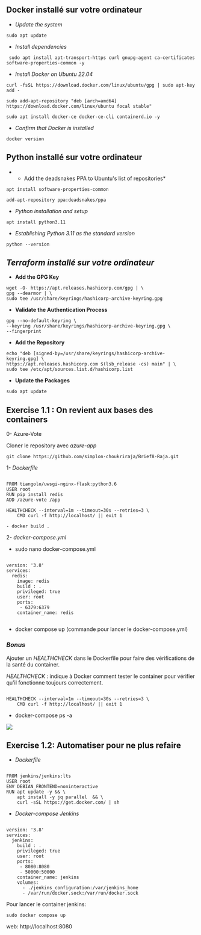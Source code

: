 
## **Docker installé sur votre ordinateur**
- *Update the system*

```consol
sudo apt update 
```

- *Install dependencies*

```consol
 sudo apt install apt-transport-https curl gnupg-agent ca-certificates software-properties-common -y
```

- *Install Docker on Ubuntu 22.04*

```consol
curl -fsSL https://download.docker.com/linux/ubuntu/gpg | sudo apt-key add -

sudo add-apt-repository "deb [arch=amd64] https://download.docker.com/linux/ubuntu focal stable"

sudo apt install docker-ce docker-ce-cli containerd.io -y
```

- *Confirm that Docker is installed* 

```consol
docker version
```

## **Python installé sur votre ordinateur**

- * Add the deadsnakes PPA to Ubuntu's list of repositories*

```consol
apt install software-properties-common

add-apt-repository ppa:deadsnakes/ppa
```

- *Python installation and setup*

```consol
apt install python3.11
```

- *Establishing Python 3.11 as the standard version*

```consol
python --version
```

## *Terraform installé sur votre ordinateur*

- **Add the GPG Key**

```consol
wget -O- https://apt.releases.hashicorp.com/gpg | \
gpg --dearmor | \
sudo tee /usr/share/keyrings/hashicorp-archive-keyring.gpg
```
- **Validate the Authentication Process**

```consol
gpg --no-default-keyring \
--keyring /usr/share/keyrings/hashicorp-archive-keyring.gpg \
--fingerprint
```

- **Add the Repository**

```consol
echo "deb [signed-by=/usr/share/keyrings/hashicorp-archive-keyring.gpg] \
https://apt.releases.hashicorp.com $(lsb_release -cs) main" | \
sudo tee /etc/apt/sources.list.d/hashicorp.list
```

- **Update the Packages**

```consol
sudo apt update
```

## **Exercise 1.1 : On revient aux bases des containers**

0- Azure-Vote 

Cloner le repository avec *azure-app*

```consol
git clone https://github.com/simplon-choukriraja/Brief8-Raja.git

```

1- *Dockerfile*

```consol

FROM tiangolo/uwsgi-nginx-flask:python3.6
USER root
RUN pip install redis
ADD /azure-vote /app

HEALTHCHECK --interval=1m --timeout=30s --retries=3 \
    CMD curl -f http://localhost/ || exit 1

- docker build .

```

2- *docker-compose.yml*

- sudo nano docker-compose.yml

```consol

version: '3.8'
services:
  redis:
    image: redis
    build : .
    privileged: true
    user: root
    ports:
     - 6379:6379
    container_name: redis
   
```
- docker compose up (commande pour lancer le docker-compose.yml)

### *Bonus* 

Ajouter un *HEALTHCHECK* dans le Dockerfile pour faire des vérifications de la santé du container.

*HEALTHCHECK* : indique à Docker comment tester le container pour vérifier qu'il fonctionne toujours correctement. 

``` consol

HEALTHCHECK --interval=1m --timeout=30s --retries=3 \
    CMD curl -f http://localhost/ || exit 1

```
- docker-compose ps -a

 ![](https://hackmd.io/_uploads/Bk0LiRNO2.png)

## **Exercise 1.2: Automatiser pour ne plus refaire** 

- *Dockerfile*

```consol

FROM jenkins/jenkins:lts
USER root
ENV DEBIAN_FRONTEND=noninteractive
RUN apt update -y && \
    apt install -y jq parallel  && \
    curl -sSL https://get.docker.com/ | sh
```

- *Docker-compose Jenkins*

```consol

version: '3.8'
services:
  jenkins:
    build : .
    privileged: true
    user: root
    ports:
     - 8080:8080
     - 50000:50000
    container_name: jenkins
    volumes:
      - ./jenkins_configuration:/var/jenkins_home
      - /var/run/docker.sock:/var/run/docker.sock
```
Pour lancer le container jenkins: 

```consol 
sudo docker compose up
```

web: http://localhost:8080

